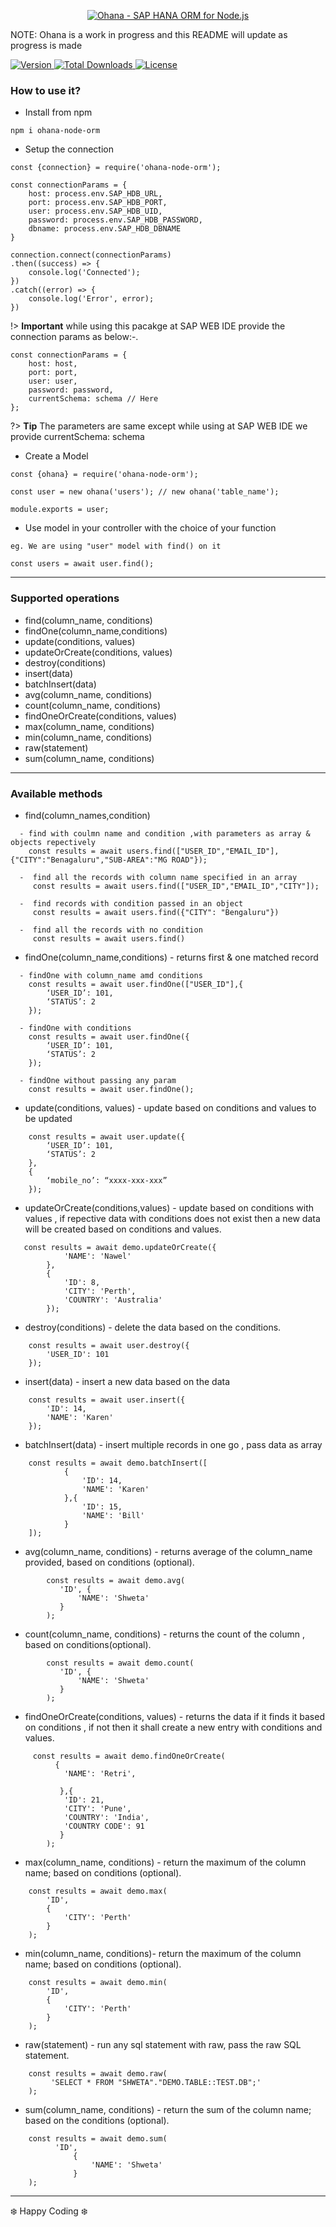 <p align="center">
  <a href="https://github.com/shwetasrivastava/Ohana">
    <img alt="Ohana - SAP HANA ORM for Node.js" src="https://user-images.githubusercontent.com/5300686/79893777-2acc2d80-8422-11ea-8f4a-4b8d1f620501.png" />
  </a>
</p>

NOTE: Ohana is a work in progress and this README will update as progress is made

<a href="https://www.npmjs.com/package/ohana-node-orm">
    <img src="https://img.shields.io/npm/v/ohana-node-orm" alt="Version">
</a>

 <a href="https://www.npmjs.com/package/ohana-node-orm">
    <img src="https://img.shields.io/npm/dw/ohana-node-orm" alt="Total Downloads">
</a>

 <a href="https://www.npmjs.com/package/ohana-node-orm">
    <img src="https://img.shields.io/npm/l/ohana-node-orm" alt="License">
  </a>

 
### How to use it?

- Install from npm

````
npm i ohana-node-orm
````

- Setup the connection

```
const {connection} = require('ohana-node-orm');

const connectionParams = {
    host: process.env.SAP_HDB_URL,
    port: process.env.SAP_HDB_PORT,
    user: process.env.SAP_HDB_UID,
    password: process.env.SAP_HDB_PASSWORD,
    dbname: process.env.SAP_HDB_DBNAME
}

connection.connect(connectionParams)
.then((success) => {
    console.log('Connected');
})
.catch((error) => {
    console.log('Error', error);
})
```

!> **Important** while using this pacakge at SAP WEB IDE provide the connection params as below:-.


````
const connectionParams = {
    host: host,
    port: port,
    user: user,
    password: password,
    currentSchema: schema // Here
};
````

?> **Tip** The parameters are same except while using at SAP WEB IDE we provide currentSchema: schema

- Create a Model

````
const {ohana} = require('ohana-node-orm');

const user = new ohana('users'); // new ohana('table_name');

module.exports = user;
````

- Use model in your controller with the choice of your function

```
eg. We are using "user" model with find() on it 

const users = await user.find();

```

---

### Supported operations

- find(column_name, conditions)
- findOne(column_name,conditions)
- update(conditions, values)
- updateOrCreate(conditions, values)
- destroy(conditions)
- insert(data)
- batchInsert(data)
- avg(column_name, conditions)
- count(column_name, conditions)
- findOneOrCreate(conditions, values)
- max(column_name, conditions)
- min(column_name, conditions)
- raw(statement)
- sum(column_name, conditions)


---

### Available methods

- find(column_names,condition) 
````
  - find with coulmn name and condition ,with parameters as array & objects repectively
    const results = await users.find(["USER_ID","EMAIL_ID"],{"CITY":"Benagaluru","SUB-AREA":"MG ROAD"});

  -  find all the records with column name specified in an array
     const results = await users.find(["USER_ID","EMAIL_ID","CITY"]);               

  -  find records with condition passed in an object
     const results = await users.find({"CITY": "Bengaluru"})

  -  find all the records with no condition
     const results = await users.find()
````

- findOne(column_name,conditions) - returns first & one matched record
````
  - findOne with column_name amd conditions  
    const results = await user.findOne(["USER_ID"],{
        ‘USER_ID’: 101,
        ‘STATUS’: 2
    }); 

  - findOne with conditions  
    const results = await user.findOne({
        ‘USER_ID’: 101,
        ‘STATUS’: 2
    }); 

  - findOne without passing any param
    const results = await user.findOne(); 
````

-  update(conditions, values)  - update based on conditions and values to be updated
````
    const results = await user.update({
        ‘USER_ID’: 101,
        ‘STATUS’: 2
    },
    {
        ‘mobile_no’: “xxxx-xxx-xxx”
    });
````

- updateOrCreate(conditions,values) - update based on conditions with values , if repective data  with
  conditions does not exist then a new data will be created based on conditions and values.
````
   const results = await demo.updateOrCreate({
            'NAME': 'Nawel'
        },
        {   
            'ID': 8,
            'CITY': 'Perth',
            'COUNTRY': 'Australia'
        });
````
- destroy(conditions) - delete the data based on the conditions.
````
    const results = await user.destroy({
        'USER_ID': 101
    });
````
- insert(data) - insert a new data based on the data
````
    const results = await user.insert({
        'ID': 14,
        'NAME': 'Karen'
    });
````
- batchInsert(data) - insert multiple records in one go , pass data as array
````
    const results = await demo.batchInsert([
            {
                'ID': 14,
                'NAME': 'Karen'
            },{
                'ID': 15,
                'NAME': 'Bill'
            }
    ]);
````
- avg(column_name, conditions) - returns average of the column_name provided, based on conditions        (optional).
````
        const results = await demo.avg(
           'ID', {
               'NAME': 'Shweta'
           }
        );
````
- count(column_name, conditions) - returns the count of the column , based on conditions(optional).
````
        const results = await demo.count(
           'ID', {
               'NAME': 'Shweta'
           }
        );
````
- findOneOrCreate(conditions, values) - returns the data if it finds it based on conditions , if not then it shall create a new entry with conditions and values.  
````
     const results = await demo.findOneOrCreate(
          {
            'NAME': 'Retri',
               
           },{
            'ID': 21,
            'CITY': 'Pune',
            'COUNTRY': 'India',
            'COUNTRY CODE': 91
           }
        );
````
- max(column_name, conditions) - return the maximum of the column name; based on conditions (optional).
````
    const results = await demo.max(
        'ID',
        {
            'CITY': 'Perth'   
        }
    );
````
- min(column_name, conditions)- return the maximum of the column name; based on conditions (optional).
````
    const results = await demo.min(
        'ID',
        {
            'CITY': 'Perth'   
        }
    );
````
- raw(statement) - run any sql statement with raw, pass the raw SQL statement. 
````
    const results = await demo.raw(
         'SELECT * FROM "SHWETA"."DEMO.TABLE::TEST.DB";'
    );
````
- sum(column_name, conditions) - return the sum of the column name; based on the conditions (optional).
````
    const results = await demo.sum(
          'ID',
              {
                  'NAME': 'Shweta'
              }
    );
````
---

:snowflake:  Happy Coding :snowflake:




